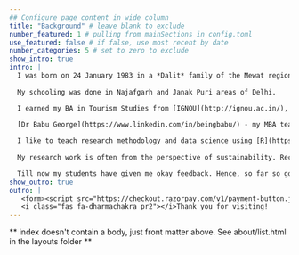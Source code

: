 ```yaml
---
## Configure page content in wide column
title: "Background" # leave blank to exclude
number_featured: 1 # pulling from mainSections in config.toml
use_featured: false # if false, use most recent by date
number_categories: 5 # set to zero to exclude
show_intro: true
intro: |
  I was born on 24 January 1983 in a *Dalit* family of the Mewat region in Haryana, India. I grew up my with three sisters, mom and dad. My childhood was not that bad.
  
  My schooling was done in Najafgarh and Janak Puri areas of Delhi. 

  I earned my BA in Tourism Studies from [IGNOU](http://ignou.ac.in/), BA Hons Russian Studies from [JNU](https://www.jnu.ac.in/main/), MBA in Tourism (Gold Medalist) from [Pondicherry University](https://www.pondiuni.edu.in/) and PhD in Management Studies from the [University of Hyderabad](https://uohyd.ac.in/).  

  [Dr Babu George](https://www.linkedin.com/in/beingbabu/) - my MBA teacher - helped me to realise the importance of our thoughts. And, this triggered my interest in research and teaching. Thank you Babu sir!
  
  I like to teach research methodology and data science using [R](https://www.r-project.org/) statistical language. Why? Because during my PhD, I found grasping research concepts very daunting. My goal is to reduce the pain of learning research methods. I always focus upon understanding the concept and its interpretation than memorising the equations. 
  
  My research work is often from the perspective of sustainability. Recently, I started to learn and research the interaction between sustainable consumption and waste.

  Till now my students have given me okay feedback. Hence, so far so good. 
show_outro: true
outro: |
   <form><script src="https://checkout.razorpay.com/v1/payment-button.js" data-payment_button_id="pl_Imwla3MlG8bu8V" async> </script> </form>
   <i class="fas fa-dharmachakra pr2"></i>Thank you for visiting!
---
```


** index doesn't contain a body, just front matter above.
See about/list.html in the layouts folder **